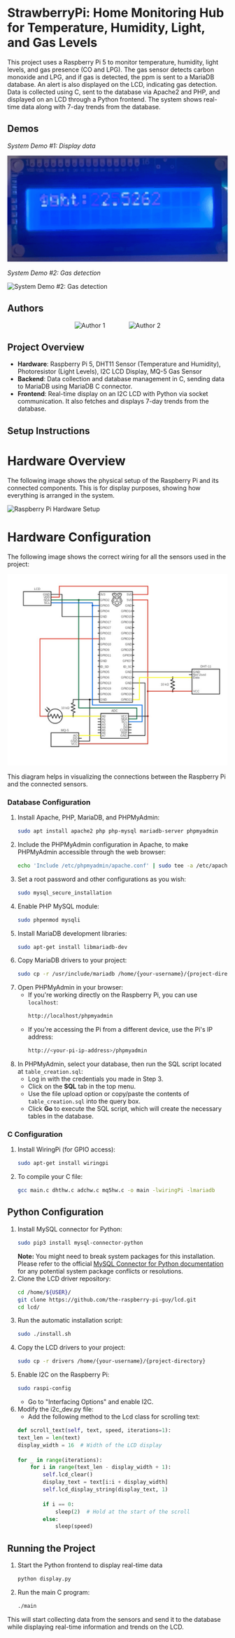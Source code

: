 # StrawberryPi: Home Monitoring Hub for Temperature, Humidity, Light, and Gas Levels

This project uses a Raspberry Pi 5 to monitor temperature, humidity, light levels, and gas presence (CO and LPG). The gas sensor detects carbon monoxide and LPG, and if gas is detected, the ppm is sent to a MariaDB database. An alert is also displayed on the LCD, indicating gas detection. Data is collected using C, sent to the database via Apache2 and PHP, and displayed on an LCD through a Python frontend. The system shows real-time data along with 7-day trends from the database.

## Demos

*System Demo #1: Display data*

![System Demo #1: Display data](img/ex1.gif)

*System Demo #2: Gas detection*

![System Demo #2: Gas detection](img/ex2.gif)



## Authors

<p align="center">
  <img src="https://media.licdn.com/dms/image/v2/D5603AQHnmxmLnIzUTQ/profile-displayphoto-shrink_400_400/B56ZOiFBHpG8Ao-/0/1733591045903?e=1738800000&v=beta&t=KAaZJ0CRwZDZlGCOB7exF26cwWCaZpNZtEIpxAiRO8Y" alt="Author 1" width="200" style="margin-right: 50px;">
  <img src="IMAGE_URL_2" alt="Author 2" width="200">
</p>

## Project Overview

- **Hardware**: Raspberry Pi 5, DHT11 Sensor (Temperature and Humidity), Photoresistor (Light Levels), I2C LCD Display, MQ-5 Gas Sensor
- **Backend**: Data collection and database management in C, sending data to MariaDB using MariaDB C connector.
- **Frontend**: Real-time display on an I2C LCD with Python via socket communication. It also fetches and displays 7-day trends from the database.

## Setup Instructions

# Hardware Overview

The following image shows the physical setup of the Raspberry Pi and its connected components. This is for display purposes, showing how everything is arranged in the system.

![Raspberry Pi Hardware Setup](img/raspi_hardware_setup.jpg)

# Hardware Configuration

The following image shows the correct wiring for all the sensors used in the project:

![Circuit Diagram](img/CircuitDiagram.jpg)

This diagram helps in visualizing the connections between the Raspberry Pi and the connected sensors.

### Database Configuration

1. Install Apache, PHP, MariaDB, and PHPMyAdmin:
    ```bash
    sudo apt install apache2 php php-mysql mariadb-server phpmyadmin
    ```
2. Include the PHPMyAdmin configuration in Apache, to make PHPMyAdmin accessible through the web browser:
    ```bash
    echo 'Include /etc/phpmyadmin/apache.conf' | sudo tee -a /etc/apache2/apache2.conf
    ```
3. Set a root password and other configurations as you wish:
    ```bash
    sudo mysql_secure_installation
    ```
4. Enable PHP MySQL module:
    ```bash
    sudo phpenmod mysqli
    ```
5. Install MariaDB development libraries:
    ```bash
    sudo apt-get install libmariadb-dev
    ```
6. Copy MariaDB drivers to your project:
    ```bash
    sudo cp -r /usr/include/mariadb /home/{your-username}/{project-directory}
    ```
7. Open PHPMyAdmin in your browser:
    - If you're working directly on the Raspberry Pi, you can use `localhost`:
      ```bash
      http://localhost/phpmyadmin
      ```
    - If you're accessing the Pi from a different device, use the Pi's IP address:
      ```bash
      http://<your-pi-ip-address>/phpmyadmin
      ```
8. In PHPMyAdmin, select your database, then run the SQL script located at `table_creation.sql`:
    - Log in with the credentials you made in Step 3.
    - Click on the **SQL** tab in the top menu.
    - Use the file upload option or copy/paste the contents of `table_creation.sql` into the query box.
    - Click **Go** to execute the SQL script, which will create the necessary tables in the database.

### C Configuration

1. Install WiringPi (for GPIO access):
   ```bash
   sudo apt-get install wiringpi
   ```
2. To compile your C file:
    ```bash
    gcc main.c dhthw.c adchw.c mq5hw.c -o main -lwiringPi -lmariadb
    ```

## Python Configuration
1. Install MySQL connector for Python:
    ```bash
    sudo pip3 install mysql-connector-python
    ```
    **Note:** You might need to break system packages for this installation. Please refer to the official [MySQL Connector for Python documentation](https://dev.mysql.com/doc/connector-python/en/) for any potential system package conflicts or resolutions.
2. Clone the LCD driver repository:
    ```bash
    cd /home/${USER}/
    git clone https://github.com/the-raspberry-pi-guy/lcd.git
    cd lcd/
    ```
3. Run the automatic installation script:
    ```bash
    sudo ./install.sh
    ```
4. Copy the LCD drivers to your project:
    ```bash
    sudo cp -r drivers /home/{your-username}/{project-directory}
    ```
5. Enable I2C on the Raspberry Pi:
    ```bash
    sudo raspi-config
    ```
    - Go to "Interfacing Options" and enable I2C.
6. Modify the i2c_dev.py file:
    - Add the following method to the Lcd class for scrolling text:
    ```python
    def scroll_text(self, text, speed, iterations=1):
    text_len = len(text)
    display_width = 16  # Width of the LCD display
    
    for _ in range(iterations):
        for i in range(text_len - display_width + 1):
            self.lcd_clear()
            display_text = text[i:i + display_width]
            self.lcd_display_string(display_text, 1)

            if i == 0:
                sleep(2)  # Hold at the start of the scroll
            else:
                sleep(speed)
    ```

## Running the Project
1. Start the Python frontend to display real-time data
    ```bash
    python display.py
    ```
2. Run the main C program:
    ```bash
    ./main
    ```
This will start collecting data from the sensors and send it to the database while displaying real-time information and trends on the LCD.






